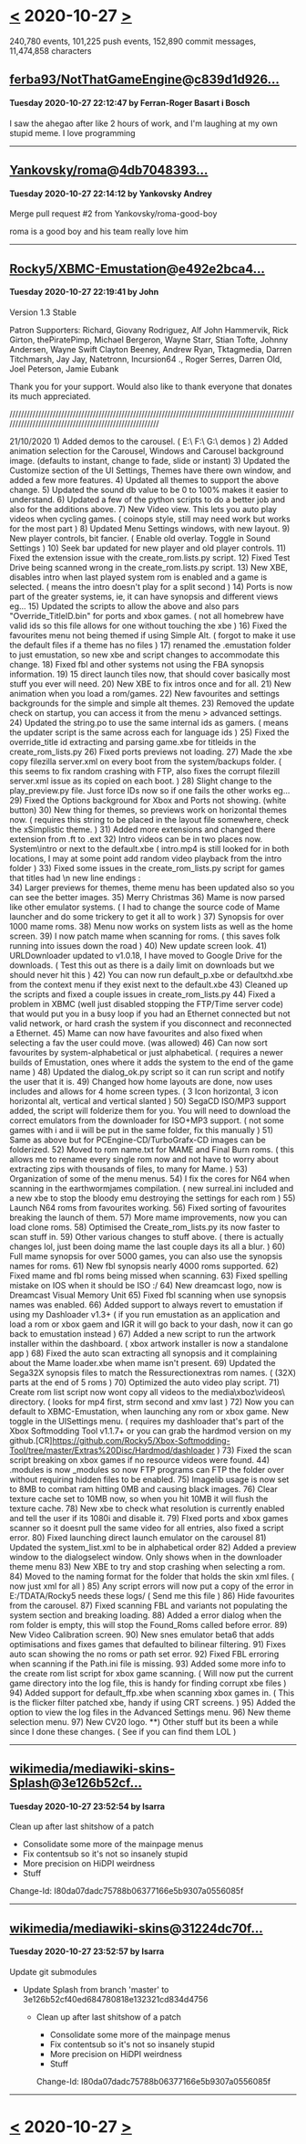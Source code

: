 # [<](2020-10-26.md) 2020-10-27 [>](2020-10-28.md)

240,780 events, 101,225 push events, 152,890 commit messages, 11,474,858 characters


## [ferba93/NotThatGameEngine](https://github.com/ferba93/NotThatGameEngine)@[c839d1d926...](https://github.com/ferba93/NotThatGameEngine/commit/c839d1d92641ddbe054f2eceac6a5f98fa2b41e9)
#### Tuesday 2020-10-27 22:12:47 by Ferran-Roger Basart i Bosch

I saw the ahegao after like 2 hours of work, and I'm laughing at my own stupid meme. I love programming

---
## [Yankovsky/roma](https://github.com/Yankovsky/roma)@[4db7048393...](https://github.com/Yankovsky/roma/commit/4db7048393e792d790fca80a16a7bc7f778bc00d)
#### Tuesday 2020-10-27 22:14:12 by Yankovsky Andrey

Merge pull request #2 from Yankovsky/roma-good-boy

roma is a good boy and his team really love him

---
## [Rocky5/XBMC-Emustation](https://github.com/Rocky5/XBMC-Emustation)@[e492e2bca4...](https://github.com/Rocky5/XBMC-Emustation/commit/e492e2bca4115e286f8ddc19a7f5ac8e8554f9a0)
#### Tuesday 2020-10-27 22:19:41 by John

Version 1.3 Stable

Patron Supporters:
	Richard, Giovany Rodriguez, Alf John Hammervik, Rick Girton, thePiratePimp, Michael Bergeron, Wayne Starr, Stian Tofte, Johnny Andersen, Wayne Swift
	Clayton Beeney, Andrew Ryan, Tktagmedia, Darren Titchmarsh, Jay Jay, Natetronn, Incursion64 ., Roger Serres, Darren Old, Joel Peterson, Jamie Eubank

Thank you for your support.
Would also like to thank everyone that donates its much appreciated.

///////////////////////////////////////////////////////////////////////////////////////////////////////////////////////////////////////////////////////

21/10/2020
	1) Added demos to the carousel.
		( E:\ F:\ G:\ demos )
	2) Added animation selection for the Carousel, Windows and Carousel background image.
		(defaults to instant, change to fade, slide or instant)
	3) Updated the Customize section of the UI Settings, Themes have there own window, and added a few more features.
	4) Updated all themes to support the above change.
	5) Updated the sound db value to be 0 to 100% makes it easier to understand.
	6) Updated a few of the python scripts to do a better job and also for the additions above.
	7) New Video view. This lets you auto play videos when cycling games.
		( coinops style, still may need work but works for the most part )
	8) Updated Menu Settings windows, with new layout.
	9) New player controls, bit fancier.
		( Enable old overlay. Toggle in Sound Settings )
	10) Seek bar updated for new player and old player controls.
	11) Fixed the extension issue with the create_rom.lists.py script.
	12) Fixed Test Drive being scanned wrong in the create_rom.lists.py script.
	13) New XBE, disables intro when last played system rom is enabled and a game is selected.
		( means the intro doesn't play for a split second )
	14) Ports is now part of the greater systems, ie, it can have synopsis and different views eg...
	15) Updated the scripts to allow the above and also pars "Override_TitleID.bin" for ports and xbox games.
		( not all homebrew have valid ids so this file allows for one without touching the xbe )
	16) Fixed the favourites menu not being themed if using Simple Alt.
		( forgot to make it use the default files if a theme has no files )
	17) renamed the .emustation folder to just emustation, so new xbe and script changes to accommodate this change.
	18) Fixed fbl and other systems not using the FBA synopsis information.
	19) 15 direct launch tiles now, that should cover basically most stuff you ever will need.
	20) New XBE to fix intros once and for all.
	21) New animation when you load a rom/games.
	22) New favourites and settings backgrounds for the simple and simple alt themes.
	23) Removed the update check on startup, you can access it from the menu > advanced settings.
	24) Updated the string.po to use the same internal ids as gamers.
		( means the updater script is the same across each for language ids )
	25) Fixed the override_title id extracting and parsing game.xbe for titleids in the create_rom_lists.py
	26) Fixed ports previews not loading.
	27) Made the xbe copy filezilla server.xml on every boot from the system/backups folder.
		( this seems to fix random crashing with FTP, also fixes the corrupt filezill server.xml issue as its copied on each boot. )
	28) Slight change to the play_preview.py file. Just force IDs now so if one fails the other works eg...
	29) Fixed the Options background for Xbox and Ports not showing. (white button)
	30) New thing for themes, so previews work on horizontal themes now.
		( requires this string to be placed in the layout file somewhere, check the xSimplistic theme. )
	31) Added more extensions and changed there extension from .ft to .ext
	32) Intro videos can be in two places now. System\intro or next to the default.xbe
		( intro.mp4 is still looked for in both locations, I may at some point add random video playback from the intro folder )
	33) Fixed some issues in the create_rom_lists.py script for games that titles had \n new line endings :\
	34) Larger previews for themes, theme menu has been updated also so you can see the better images.
	35) Merry Christmas
	36) Mame is now parsed like other emulator systems.
		( I had to change the source code of Mame launcher and do some trickery to get it all to work )
	37) Synopsis for over 1000 mame roms.
	38) Menu now works on system lists as well as the home screen.
	39) I now patch mame when scanning for roms.
		( this saves folk running into issues down the road )
	40) New update screen look.
	41) URLDownloader updated to v1.0.18, I have moved to Google Drive for the downloads.
		( Test this out as there is a daily limit on downloads but we should never hit this )
	42) You can now run default_p.xbe or defaultxhd.xbe from the context menu if they exist next to the default.xbe
	43) Cleaned up the scripts and fixed a couple issues in create_rom_lists.py
	44) Fixed a problem in XBMC (well just disabled stopping the FTP/Time server code) that would put you in a busy loop if you had an Ethernet
		connected but not valid network, or hard crash the system if you disconnect and reconnected a Ethernet.
	45) Mame can now have favourites and also fixed when selecting a fav the user could move. (was allowed)
	46) Can now sort favourites by system-alphabetical or just alphabetical.
		( requires a newer builds of Emustation, ones where it adds the system to the end of the game name )
	48) Updated the dialog_ok.py script so it can run script and notify the user that it is.
	49) Changed how home layouts are done, now uses includes and allows for 4 home screen types.
		( 3 Icon horizontal, 3 icon horizontal alt, vertical and vertical slanted )
	50) SegaCD ISO/MP3 support added, the script will folderize them for you. You will need to download the correct emulators from the downloader for ISO+MP3 support.
		( not some games with i and ii will be put in the same folder, fix this manually )
	51) Same as above but for PCEngine-CD/TurboGrafx-CD images can be folderized.
	52) Moved to rom name.txt for MAME and Final Burn roms.
		( this allows me to rename every single rom now and not have to worry about extracting zips with thousands of files, to many for Mame. )
	53) Organization of some of the menu menus.
	54) I fix the cores for N64 when scanning in the earthwormjames compilation.
		( new surreal.ini included and a new xbe to stop the bloody emu destroying the settings for each rom )
	55) Launch N64 roms from favourites working.
	56) Fixed sorting of favourites breaking the launch of them.
	57) More mame improvements, now you can load clone roms.
	58) Optimised the Create_rom_lists.py its now faster to scan stuff in.
	59) Other various changes to stuff above.
		( there is actually changes lol, just been doing mame the last couple days its all a blur. )
	60) Full mame synopsis for over 5000 games, you can also use the synopsis names for roms.
	61) New fbl synopsis nearly 4000 roms supported.
	62) Fixed mame and fbl roms being missed when scanning.
	63) Fixed spelling mistake on IOS when it should be ISO :/
	64) New dreamcast logo, now is Dreamcast Visual Memory Unit
	65) Fixed fbl scanning when use synopsis names was enabled.
	66) Added support to always revert to emustation if using my Dashloader v1.3+
		( if you run emustation as an application and load a rom or xbox gaem and IGR it will go back to your dash, now it can go back to emustation instead )
	67) Added a new script to run the artwork installer within the dashboard.
		( xbox artwork installer is now a standalone app )
	68) Fixed the auto scan extracting all synopsis and it complaining about the Mame loader.xbe when mame isn't present.
	69) Updated the Sega32X synopsis files to match the Ressurectionextras rom names.
		( (32X) parts at the end of 5 roms )
	70) Optimized the auto video play script.
	71) Create rom list script now wont copy all videos to the media\xboz\videos\ directory.
		( looks for mp4 first, strm second and xmv last )
	72) Now you can default to XBMC-Emustation, when launching any rom or xbox game. New toggle in the UISettings menu.
		( requires my dashloader that's part of the Xbox Softmodding Tool v1.1.7+ or you can grab the hardmod version on my github.[CR]https://github.com/Rocky5/Xbox-Softmodding-Tool/tree/master/Extras%20Disc/Hardmod/dashloader )
	73) Fixed the scan script breaking on xbox games if no resource videos were found.
	44) .modules is now _modules so now FTP programs can FTP the folder over without requiring hidden files to be enabled.
	75) Imagelib usage is now set to 8MB to combat ram hitting 0MB and causing black images.
	76) Clear texture cache set to 10MB now, so when you hit 10MB it will flush the texture cache.
	78) New xbe to check what resolution is currently enabled and tell the user if its 1080i and disable it.
	79) FIxed ports and xbox games scanner so it doesnt pull the same video for all entries, also fixed a script error.
	80) Fixed launching direct launch emulator on the carousel
	81) Updated the system_list.xml to be in alphabetical order
	82) Added a preview window to the dialogselect window. Only shows when in the downloader theme menu
	83) New XBE to try and stop crashing when selecting a rom.
	84) Moved to the naming format for the folder that holds the skin xml files.
		( now just xml for all )
	85) Any script errors will now put a copy of the error in E:/TDATA/Rocky5 needs these logs/
		( Send me this file )
	86) Hide favourites from the carousel.
	87) Fixed scanning FBL and variants not populating the system section and breaking loading.
	88) Added a error dialog when the rom folder is empty, this will stop the Found_Roms called before error.
	89) New Video Calibration screen.
	90) New snes emulator beta6 that adds optimisations and fixes games that defaulted to bilinear filtering.
	91) Fixes auto scan showing the no roms or path set error.
	92) Fixed FBL erroring when scanning if the Path.ini file is missing.
	93) Added some more info to the create rom list script for xbox game scanning.
		( Will now put the current game directory into the log file, this is handy for finding corrupt xbe files )
	94) Added support for default_ffp.xbe when scanning xbox games in.
		( This is the flicker filter patched xbe, handy if using CRT screens. )
	95) Added the option to view the log files in the Advanced Settings menu.
	96) New theme selection menu.
	97) New CV20 logo.
	**) Other stuff but its been a while since I done these changes.
		( See if you can find them LOL )

---
## [wikimedia/mediawiki-skins-Splash](https://github.com/wikimedia/mediawiki-skins-Splash)@[3e126b52cf...](https://github.com/wikimedia/mediawiki-skins-Splash/commit/3e126b52cf40ed684780818e132321cd834d4756)
#### Tuesday 2020-10-27 23:52:54 by Isarra

Clean up after last shitshow of a patch

* Consolidate some more of the mainpage menus
* Fix contentsub so it's not so insanely stupid
* More precision on HiDPI weirdness
* Stuff

Change-Id: I80da07dadc75788b06377166e5b9307a0556085f

---
## [wikimedia/mediawiki-skins](https://github.com/wikimedia/mediawiki-skins)@[31224dc70f...](https://github.com/wikimedia/mediawiki-skins/commit/31224dc70fe24ab33f44fec1c2e84c69c040e735)
#### Tuesday 2020-10-27 23:52:57 by Isarra

Update git submodules

* Update Splash from branch 'master'
  to 3e126b52cf40ed684780818e132321cd834d4756
  - Clean up after last shitshow of a patch
    
    * Consolidate some more of the mainpage menus
    * Fix contentsub so it's not so insanely stupid
    * More precision on HiDPI weirdness
    * Stuff
    
    Change-Id: I80da07dadc75788b06377166e5b9307a0556085f

---

# [<](2020-10-26.md) 2020-10-27 [>](2020-10-28.md)

